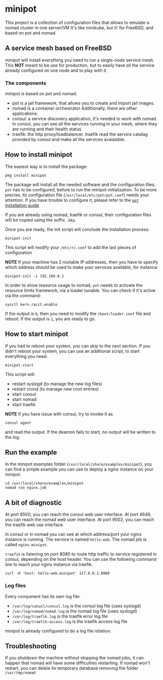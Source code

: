 # minipot

This project is a collection of configuration files that allows to emulate a nomad cluster in one server/VM
It's like minikube, but it' for FreeBSD, and based on pot and nomad.

## A service mesh based on FreeBSD

minipot will install everything you need to run a single-node service mesh.
This **NOT** meant to be use for production, but to easily have all the service already configured on one node and to play with it.

### The components

minipot is based on pot and nomad:
* pot is a jail framework, that allows you to create and import jail images.
* nomad is a container orchestrator
Additionally, there are other applications:
* consul: a service discovery application, it's needed to work with nomad. In consul, you can see all the services running in your mesh, where they are running and their health status
* traefik: the http proxy/loadbalancer. traefik read the service catalag provided by consul and make all the services avaialable.

## How to install minipot

The easiest way is to install the package:
```console
pkg install minipot
```
The package will install all the needed software and the configuration files.
`pot` has to be configured, before to run the minipot initialization. To be more precise, its configuration file (`/usr/local/etc/pot/pot.conf`) needs your attention. If you have trouble to configure it, please refer to the [`pot` installation guide](https://github.com/pizzamig/pot/blob/master/share/doc/pot/Installation.md)

If you are already using nomad, traefik or consul, their configuration files will be copied using the suffix `.bkp`.

Once you are ready, the init script will conclude the installation process:
```console
minipot-init
```
This script will modify your `/etc/rc.conf` to add the last pieces of configuration

**NOTE** If your machine has 2 routable IP addresses, then you have to specify which address should be used to make your services available, for instance:
```console
minipot-init -i 192.168.0.1
```

In order to show resource usage to nomad, `pot` needs to activate the resource limits framework, via a loader tunable. You can check if it's active via the command:
```console
sysctl kern.racct.enable
```
If the output is `0`, then you need to modify the `/boot/loader.conf` file and reboot.
If the output is `1`, you are ready to go.

## How to start minipot
If you had to reboot your system, you can skip to the next section.
If you didn't reboot your system, you can use an additional script, to start everything you need:
```console
minipot-start
```

This script will:
* restart syslogd (to manage the new log files)
* restart crond (to manage new cron entries)
* start consul
* start nomad
* start traefik

**NOTE** If you have issue with consul, try to invoke it as
```
consul agent
```
and read the output. If the deamon fails to start, no output will be written to the log.
## Run the example
In the minipot examples folder (`/usr/local/share/examples/minipot`), you can find a simple example you can use to deploy a nginx instance on your minipot.

```console
cd /usr/local/share/examples/minipot
nomad run nginx.job
```

## A bit of diagnostic

At port 8500, you can reach the consul web user interface.
At port 4646, you can reach the nomad web user interface.
At port 9002, you can reach the traefik web use interface.

In consul or in nomad you can see at which address/port your nginx instance is running.
The service is named `hello-web`.
The nomad job is called `nginx-minipot`.

`traefik` is listening on port 8080 to route http traffic to service registered in consul, depending on the host header.
You can use the following command line to reach your nginx instance via traefik:
``` console
curl -H 'host: hello-web.minipot' 127.0.0.1:8080
```

### Log files

Every component has its own log file:
* `/var/log/conusl/consul.log` is the consul log file (uses syslogd)
* `/var/log/nomad/nomad.log` is the nomad log file (uses syslogd)
* `/var/log/traefik.log` is the traefik error log file
* `/var/log/traefik-access.log` is the traefik access log file

minipot is already configured to do a log file rotation.

## Troubleshooting

If you shutdown the machine without stopping the nomad jobs, it can happen that nomad will have some difficulties restarting.
If nomad won't restart, you can delete its temporary database removing the folder `/var/tmp/nomad`

